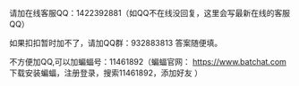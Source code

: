 请加在线客服QQ：1422392881（如QQ不在线没回复，这里会写最新在线的客服QQ）

如果扣扣暂时加不了，请加QQ群：932883813 答案随便填。

不方便加QQ,可以加蝙蝠号：11461892（蝙蝠官网： https://www.batchat.com 下载安装蝙蝠，注册登录，搜索11461892，添加好友 ）
